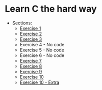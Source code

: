 # Learn C the hard way

- Sections:
  - [Exercise 1](ex1.c)
  - [Exercise 2](ex2.1.mak)
  - [Exercise 3](ex3.c)
  - Exercise 4 - No code
  - Exercise 5 - No code
  - Exercise 6 - No code
  - [Exercise 7](ex7.c)
  - [Exercise 8](ex8.c)
  - [Exercise 9](ex9.c)
  - [Exercise 10](ex10.c)
  - [Exercise 10 - Extra](ex10_extra.c)
